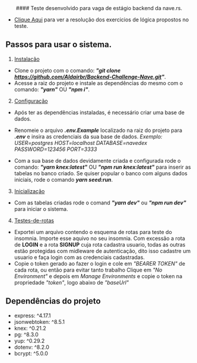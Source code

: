 <center> #### Teste desenvolvido para vaga de estágio backend da nave.rs. </center>

* [Clique Aqui](https://codesandbox.io/s/hjvbu) para ver a resolução dos exercicios de lógica propostos no teste.

## Passos para usar o sistema.

1. [Instalação](#instalacao)
  - Clone o projeto com o comando: **_"git clone https://github.com/Aldairbr/Backend-Challenge-Nave.git"_**.
  - Acesse a raiz do projeto e instale as dependências do mesmo com o comando: **_"yarn"_** OU **_"npm i"_**.

2. [Configuração](#Configuração)
  - Após ter as dependências instaladas, é necessário criar uma base de dados.
  - Renomeie o arquivo **_.env.Example_** localizado na raiz do projeto para **_.env_** e insira as credenciais da sua base de dados.
     _Exemplo:_
      _USER=postgres_
      _HOST=localhost_
      _DATABASE=navedex_
      _PASSWORD=123456_
      _PORT=3333_

  - Com a sua base de dados devidamente criada e configurada rode o comando:
                      **_"yarn knex:latest"_**
                               OU
                      **_"npm run knex:latest"_**
   para inserir as tabelas no banco criado.
   Se quiser popular o banco com alguns dados iniciais, rode o comando **_yarn seed:run_**.

3. [Inicialização](#Inicialização)
  - Com as tabelas criadas rode o comand **_"yarn dev"_** ou **_"npm run dev"_** para iniciar o sistema.

4. [Testes-de-rotas](#Testes-de-rotas)
  - Exportei um arquivo contendo o esquema de rotas para teste do insomnia. Importe esse aquivo no seu insomnia.
    Com excessão a rota de **LOGIN** e a rota **SIGNUP** cuja rota cadastra usuario, todas as outras estão protegidas
    com midleware de autenticação, dito isso cadastre um usuario e faça login com as credenciais cadastradas.
  - Copie o token gerado ao fazer o login e cole em _"BEARER TOKEN"_ de cada rota, ou então para evitar tanto trabalho
    Clique em _"No Environment"_ e depois em _Manage Environments_ e copie o token na propriedade _"token"_, logo abaixo de
    _"baseUrl"_

## **Dependências do projeto**

   * express: ^4.17.1
   * jsonwebtoken: ^8.5.1
   * knex: ^0.21.2
   * pg: ^8.3.0
   * yup: ^0.29.2
   * dotenv: ^8.2.0
   * bcrypt: ^5.0.0

